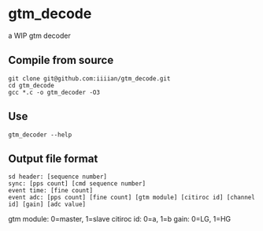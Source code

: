 # gtm_decode
a WIP gtm decoder
## Compile from source
```
git clone git@github.com:iiiian/gtm_decode.git
cd gtm_decode
gcc *.c -o gtm_decoder -O3 
```
## Use
```
gtm_decoder --help
```
## Output file format
```
sd header: [sequence number]
sync: [pps count] [cmd sequence number]
event time: [fine count]
event adc: [pps count] [fine count] [gtm module] [citiroc id] [channel id] [gain] [adc value]
```
gtm module: 0=master, 1=slave
citiroc id: 0=a, 1=b
gain: 0=LG, 1=HG







